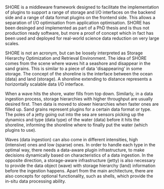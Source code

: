 SHORE is a middleware framework designed to facilitate the implementation of
plugins to support a range of storage and I/O interfaces on the backend side
and a range of data format plugins on the frontend side. This allows a
separation of I/O optimisation from application optimisation. SHORE has been
desinged and implemented as part of a PhD thesis and is thus not production
ready software, but more a proof of concept which in fact has been used and
deployed for real-world science data reduction on very large scales.

SHORE is not an acronym, but can be loosely interpreted as Storage Hierarchy 
Optimization and Retrieval Environment. The idea of SHORE comes from the scene 
where waves hit a seashore and disappear in the sand grains. This is similar to 
a piece of data 'disappearing' in some storage. The concept of the shoreline 
is the interface between the ocean (data) and land (storage). A shoreline 
extending to distance represents a horizontally scalable data I/O interface.

When a wave hits the shore, water fills from top down. Similarly, in a data 
ingestion process, storage hierarchies with higher throughput are usually 
desired first. Then data is moved to slower hierarchies when faster ones are 
filled up. Sand grains represent plugins for a certain data format or type. 
The poles of a jetty going out into the sea are sensors picking up the dynamics
and type (data type) of the water (data) before it hits the shoreline, informing 
the shoreline where to finally put the water (which plugins to use).

Waves (data ingestion) can also come in different intensities, high 
(intensive) ones and low (sparse) ones. In order to handle each type in the 
optimal way, there needs a data-aware plugin infrastructure, to make decisions 
dynamically based on characteristics of a data ingestion. In the opposite 
direction, a storage-aware infrastructure (jetty) is also necessary to 
provide the data object (wave) with storage hierarchy (land) information before 
the ingestion happens. Apart from the main architecture, there are also concepts 
for optional functionality, such as shells, which provide the in-situ data 
processing ability.
